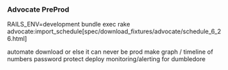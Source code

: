 ### Advocate PreProd

RAILS_ENV=development bundle exec rake advocate:import_schedule[spec/download_fixtures/advocate/schedule_6_26.html]

automate download or else it can never be prod
make graph / timeline of numbers
password protect
deploy
monitoring/alerting for dumbledore
